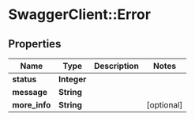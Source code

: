 # SwaggerClient::Error

## Properties
Name | Type | Description | Notes
------------ | ------------- | ------------- | -------------
**status** | **Integer** |  | 
**message** | **String** |  | 
**more_info** | **String** |  | [optional] 


